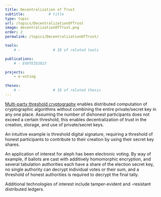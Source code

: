 ```yaml
---
title: Decentralization of Trust
subtitle:           # title
type: topic
url: /topics/DecentralizationOfTrust
image: decentralizationOfTrust.png
order: 2
permalink: /topics/DecentralizationOfTrust/

tools:
    # -               # ID of related tools

publications:
    # - EVOTEID2023

projects:
    - e-voting
    
theses:
    # -               # ID of related thesis
---
```


[Multi-party threshold cryptography](https://csrc.nist.gov/Projects/threshold-cryptography) enables distributed computation of cryptographic algorithms without combining the entire private/secret key in any one place. Assuming the number of dishonest participants does not exceed a certain threshold, this enables decentralization of trust in the creation, storage, and use of private/secret keys.

An intuitive example is threshold digital signature, requiring a threshold of honest participants to contribute to their creation by using their secret key shares.

An application of interest for aleph has been electronic voting. By way of example, if ballots are cast with additively homomorphic encryption, and several tabulation authorities each have a share of the election secret key, no single authority can decrypt individual votes or their sum, and a threshold of honest authorities is required to decrypt the final tally.

Additional technologies of interest include tamper-evident and -resistant distributed ledgers.
